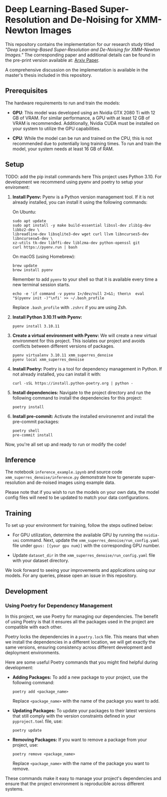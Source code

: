 # Deep Learning-Based Super-Resolution and De-Noising for XMM-Newton Images
This repository contains the implementation for our research study titled *"Deep Learning-Based Super-Resolution and De-Noising for XMM-Newton Images."* The corresponding paper and additional details can be found in the pre-print version available at: [Arxiv Paper](https://arxiv.org/pdf/2205.01152.pdf).

A comprehensive discussion on the implementation is available in the master's thesis included in this repository.

## Prerequisites
The hardware requirements to run and train the models:

- **GPU**: This model was developed using an Nvidia GTX 2080 Ti with 12 GB of VRAM. For similar performance, a GPU with at least 12 GB of VRAM is recommended. Additionally, Nvidia CUDA must be installed on your system to utilize the GPU capabilities.

- **CPU**: While the model can be run and trained on the CPU, this is not recommended due to potentially long training times. To run and train the model, your system needs at least 16 GB of RAM.

## Setup
TODO: add the pip install commands here
This project uses Python 3.10. For development we recommend using pyenv and poetry to setup your enviroment:

1. **Install Pyenv:** Pyenv is a Python version management tool. If it is not already installed, you can install it using the following commands:

    On Ubuntu:

    ```
    sudo apt update
    sudo apt install -y make build-essential libssl-dev zlib1g-dev libbz2-dev \
    libreadline-dev libsqlite3-dev wget curl llvm libncurses5-dev libncursesw5-dev \
    xz-utils tk-dev libffi-dev liblzma-dev python-openssl git
    curl https://pyenv.run | bash
    ```

    On macOS (using Homebrew):

    ```
    brew update
    brew install pyenv
    ```

    Remember to add `pyenv` to your shell so that it is available every time a new terminal session starts.

    ```
    echo -e 'if command -v pyenv 1>/dev/null 2>&1; then\n  eval "$(pyenv init -)"\nfi' >> ~/.bash_profile
    ```
    Replace `.bash_profile` with `.zshrc` if you are using Zsh.

2. **Install Python 3.10.11 with Pyenv:**

    ```
    pyenv install 3.10.11
    ```

3. **Create a virtual environment with Pyenv:** We will create a new virtual environment for this project. This isolates our project and avoids conflicts between different versions of packages.

    ```
    pyenv virtualenv 3.10.11 xmm_superres_denoise
    pyenv local xmm_superres_denoise
    ```

4. **Install Poetry:** Poetry is a tool for dependency management in Python. If not already installed, you can install it with:

    ```
    curl -sSL https://install.python-poetry.org | python -
    ```

5. **Install dependencies:** Navigate to the project directory and run the following command to install the dependencies for this project:

    ```
    poetry install
    ```

6. **Install pre-commit:** Activate the installed environemnt and install the pre-commit packages:
    ```
    poetry shell
    pre-commit install
    ```

Now, you're all set up and ready to run or modify the code!



## Inference
The notebook `inference_example.ipynb` and source code `xmm_superres_denoise/inference.py` demonstrate how to generate super-resolution and de-noised images using example data.

Please note that if you wish to run the models on your own data, the model config files will need to be updated to match your data configurations.

## Training
To set up your environment for training, follow the steps outlined below:

- For GPU utilization, determine the available GPU by running the `nvidia-smi` command. Next, update the `xmm_superres_denoise/run_config.yaml` file under `gpus: [{your gpu num}]` with the corresponding GPU number.

- Update `dataset_dir` in the `xmm_superres_denoise/run_config.yaml` file with your dataset directory.

We look forward to seeing your improvements and applications using our models. For any queries, please open an issue in this repository.

## Development
### Using Poetry for Dependency Management
In this project, we use Poetry for managing our dependencies. The benefit of using Poetry is that it ensures all the packages used in the project are compatible with each other.

Poetry locks the dependencies in a `poetry.lock` file. This means that when we install the dependencies in a different location, we will get exactly the same versions, ensuring consistency across different development and deployment environments.

Here are some useful Poetry commands that you might find helpful during development:

- **Adding Packages:** To add a new package to your project, use the following command:

    ```
    poetry add <package_name>
    ```

    Replace `<package_name>` with the name of the package you want to add.

- **Updating Packages:** To update your packages to their latest versions that still comply with the version constraints defined in your `pyproject.toml` file, use:

    ```
    poetry update
    ```

- **Removing Packages:** If you want to remove a package from your project, use:

    ```
    poetry remove <package_name>
    ```

    Replace `<package_name>` with the name of the package you want to remove.

These commands make it easy to manage your project's dependencies and ensure that the project environment is reproducible across different systems.
